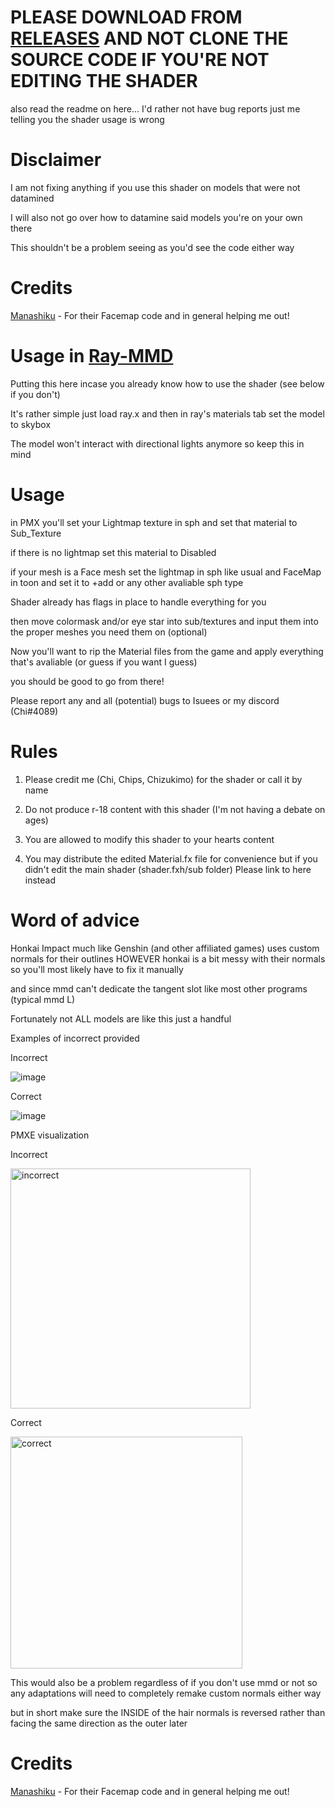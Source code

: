 # PLEASE DOWNLOAD FROM [RELEASES](https://github.com/GalacticFairy/HI3-Toon/releases) AND NOT CLONE THE SOURCE CODE IF YOU'RE NOT EDITING THE SHADER

also read the readme on here... I'd rather not have bug reports just me telling you the shader usage is wrong

# Disclaimer

I am not fixing anything if you use this shader on models that were not datamined

I will also not go over how to datamine said models you're on your own there

This shouldn't be a problem seeing as you'd see the code either way

# Credits
[Manashiku](https://github.com/Manashiku) - For their Facemap code and in general helping me out!

# Usage in [Ray-MMD](https://github.com/ray-cast/ray-mmd)
Putting this here incase you already know how to use the shader (see below if you don't)

It's rather simple just load ray.x and then in ray's materials tab set the model to skybox

The model won't interact with directional lights anymore so keep this in mind


# Usage
in PMX you'll set your Lightmap texture in sph and set that material to Sub_Texture

if there is no lightmap set this material to Disabled

if your mesh is a Face mesh set the lightmap in sph like usual and FaceMap in toon and set it to +add or any other avaliable sph type

Shader already has flags in place to handle everything for you

then move colormask and/or eye star into sub/textures and input them into the proper meshes you need them on (optional)


Now you'll want to rip the Material files from the game and apply everything that's avaliable (or guess if you want I guess)

you should be good to go from there!

Please report any and all (potential) bugs to Isuees or my discord (Chi#4089)

# Rules
1) Please credit me (Chi, Chips, Chizukimo) for the shader or call it by name

2) Do not produce r-18 content with this shader (I'm not having a debate on ages)

3) You are allowed to modify this shader to your hearts content

4) You may distribute the edited Material.fx file for convenience but if you didn't edit the main shader (shader.fxh/sub folder) Please link to here instead

# Word of advice 
Honkai Impact much like Genshin (and other affiliated games) uses custom normals for their outlines HOWEVER honkai is a bit messy with their normals so you'll most likely have to fix it manually

and since mmd can't dedicate the tangent slot like most other programs (typical mmd L)

Fortunately not ALL models are like this just a handful

Examples of incorrect provided

Incorrect

![image](https://user-images.githubusercontent.com/105132829/209909457-d6141e8b-cf94-4cb0-af40-344783dc7c78.png)

Correct

![image](https://user-images.githubusercontent.com/105132829/209909868-8adfa670-fa4e-4e87-891e-e1ab00b4fe54.png)


PMXE visualization


Incorrect

<img width="384" alt="incorrect" src="https://user-images.githubusercontent.com/105132829/211109327-df1a7672-1795-4ac9-bdcb-ef23e1bd7a01.PNG">



Correct

<img width="371" alt="correct" src="https://user-images.githubusercontent.com/105132829/211109342-50373ba9-b847-4337-9c94-8eb99079c6fe.PNG">



This would also be a problem regardless of if you don't use mmd or not so any adaptations will need to completely remake custom normals either way

but in short make sure the INSIDE of the hair normals is reversed rather than facing the same direction as the outer later

# Credits
[Manashiku](https://github.com/Manashiku) - For their Facemap code and in general helping me out!

